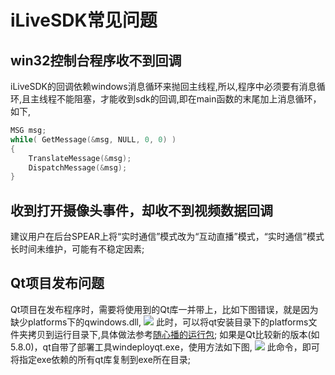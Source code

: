 # iLiveSDK常见问题

## win32控制台程序收不到回调
iLiveSDK的回调依赖windows消息循环来抛回主线程,所以,程序中必须要有消息循环,且主线程不能阻塞，才能收到sdk的回调,即在main函数的末尾加上消息循环，如下,

```c++
MSG msg;
while( GetMessage(&msg, NULL, 0, 0) )
{
	TranslateMessage(&msg);
	DispatchMessage(&msg);
}
```

## 收到打开摄像头事件，却收不到视频数据回调
建议用户在后台SPEAR上将“实时通信”模式改为“互动直播”模式，“实时通信”模式长时间未维护，可能有不稳定因素;

## Qt项目发布问题
Qt项目在发布程序时，需要将使用到的Qt库一并带上，比如下图错误，就是因为缺少platforms下的qwindows.dll,
![](https://mc.qcloudimg.com/static/img/d02789098baddec63c21cd7102793805/image.png)
此时，可以将qt安装目录下的platforms文件夹拷贝到运行目录下,具体做法参考[随心播的运行包](http://dldir1.qq.com/hudongzhibo/git/iLiveSDK_PC_Suixinbo/suixinbo_run.zip);
如果是Qt比较新的版本(如5.8.0)，qt自带了部署工具windeployqt.exe，使用方法如下图,
![](https://mc.qcloudimg.com/static/img/a5a569f419220aa4b161697bd8126fec/image.png)
此命令，即可将指定exe依赖的所有qt库复制到exe所在目录;